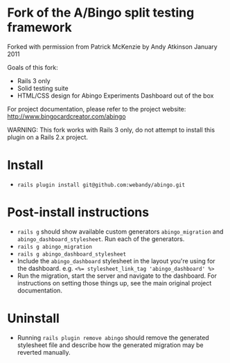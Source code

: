 Fork of the A/Bingo split testing framework
===========================================
Forked with permission from Patrick McKenzie by Andy Atkinson January 2011

Goals of this fork:

 - Rails 3 only
 - Solid testing suite
 - HTML/CSS design for Abingo Experiments Dashboard out of the box

For project documentation, please refer to the project website:
http://www.bingocardcreator.com/abingo

WARNING: This fork works with Rails 3 only, do not attempt to install this plugin on a Rails 2.x project.

Install
=======
 - `rails plugin install git@github.com:webandy/abingo.git`

Post-install instructions
=========================
 - `rails g` should show available custom generators `abingo_migration` and `abingo_dashboard_stylesheet`. Run each of the generators.
  - `rails g abingo_migration`
  - `rails g abingo_dashboard_stylesheet`
 - Include the `abingo_dashboard` stylesheet in the layout you're using for the dashboard. e.g. `<%= stylesheet_link_tag 'abingo_dashboard' %>`
 - Run the migration, start the server and navigate to the dashboard. For instructions on setting those things up, see the main original project documentation.

Uninstall
=========
 - Running `rails plugin remove abingo` should remove the generated stylesheet file and describe how the generated migration may be reverted manually. 